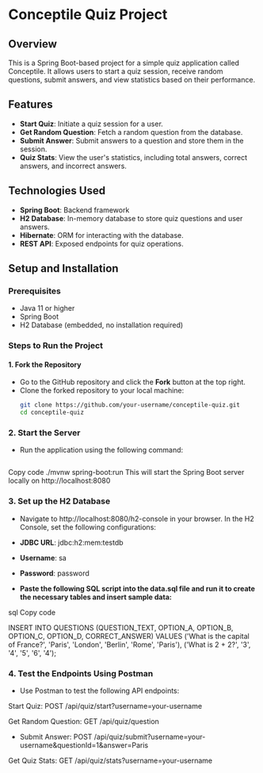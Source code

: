 # Conceptile Quiz Project

## Overview

This is a Spring Boot-based project for a simple quiz application called Conceptile. It allows users to start a quiz session, receive random questions, submit answers, and view statistics based on their performance.

## Features
- **Start Quiz**: Initiate a quiz session for a user.
- **Get Random Question**: Fetch a random question from the database.
- **Submit Answer**: Submit answers to a question and store them in the session.
- **Quiz Stats**: View the user's statistics, including total answers, correct answers, and incorrect answers.

## Technologies Used
- **Spring Boot**: Backend framework
- **H2 Database**: In-memory database to store quiz questions and user answers.
- **Hibernate**: ORM for interacting with the database.
- **REST API**: Exposed endpoints for quiz operations.

## Setup and Installation

### Prerequisites
- Java 11 or higher
- Spring Boot
- H2 Database (embedded, no installation required)

### Steps to Run the Project

#### 1. Fork the Repository
- Go to the GitHub repository and click the **Fork** button at the top right.
- Clone the forked repository to your local machine:
  ```bash
  git clone https://github.com/your-username/conceptile-quiz.git
  cd conceptile-quiz
### 2. Start the Server
- Run the application using the following command:
  ```bash
Copy code
./mvnw spring-boot:run
This will start the Spring Boot server locally on http://localhost:8080

### 3. Set up the H2 Database
- Navigate to http://localhost:8080/h2-console in your browser. In the H2 Console, set the following configurations:

- **JDBC URL**: jdbc:h2:mem:testdb
- **Username**: sa
- **Password**: password
- **Paste the following SQL script into the data.sql file and run it to create the necessary tables and insert sample data:**

sql
Copy code

INSERT INTO QUESTIONS (QUESTION_TEXT, OPTION_A, OPTION_B, OPTION_C, OPTION_D, CORRECT_ANSWER)
VALUES 
  ('What is the capital of France?', 'Paris', 'London', 'Berlin', 'Rome', 'Paris'),
  ('What is 2 + 2?', '3', '4', '5', '6', '4');

### 4. Test the Endpoints Using Postman
- Use Postman to test the following API endpoints:

Start Quiz:
POST /api/quiz/start?username=your-username

Get Random Question:
GET /api/quiz/question

- Submit Answer:
POST /api/quiz/submit?username=your-username&questionId=1&answer=Paris

Get Quiz Stats:
GET /api/quiz/stats?username=your-username
